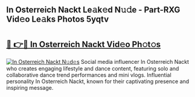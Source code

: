 ## In Osterreich Nackt Le𝚊k𝚎d N𝚞𝚍e - Part-RXG Vid𝚎o Le𝚊ks Photos 5yqtv

# <h2><a href="http://fb0t8t.evod.top/?m=In+Osterreich+Nackt">🔗 👉🔴 In Osterreich Nackt Vid𝚎o Ph𝚘t𝚘s</a></h2>

[![In Osterreich Nackt N𝚞d𝚎s](https://i.imgur.com/8V9OHl7.gif)](http://fb0t8t.evod.top/?m=In+Osterreich+Nackt)
Social media influencer In Osterreich Nackt who creates engaging lifestyle and dance content, featuring solo and collaborative dance trend performances and mini vlogs. Influential personality In Osterreich Nackt, known for their captivating presence and inspiring message. 
